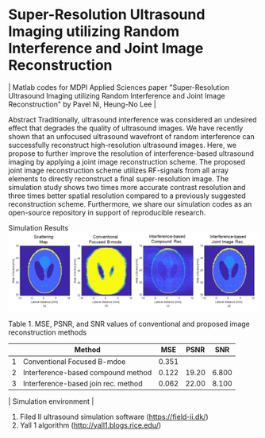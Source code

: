 # Super-Resolution Ultrasound Imaging utilizing Random Interference and Joint Image Reconstruction

| Matlab codes for MDPI Applied Sciences paper "Super-Resolution Ultrasound Imaging utilizing Random Interference and Joint Image Reconstruction" by Pavel Ni, Heung-No Lee |

Abstract
Traditionally, ultrasound interference was considered an undesired effect that degrades the quality of ultrasound images. We have recently shown that an unfocused ultrasound wavefront of random interference can successfully reconstruct high-resolution ultrasound images. Here, we propose to further improve the resolution of interference-based ultrasound imaging by applying a joint image reconstruction scheme. The proposed joint image reconstruction scheme utilizes RF-signals from all array elements to directly reconstruct a final super-resolution image. The simulation study shows two times more accurate contrast resolution and three times better spatial resolution compared to a previously suggested reconstruction scheme. Furthermore, we share our simulation codes as an open-source repository in support of reproducible research.


Simulation Results
![Simulation results](/readme/Fig_3.png)

 Table 1. MSE, PSNR, and SNR values of conventional and proposed image reconstruction methods
 
|   | Method | MSE | PSNR | SNR |
|---|-------------|-------------|-------------|-------------|
| 1 | Conventional Focused B-mdoe | 0.351 |   |   |
| 2 | Interference-based compound method | 0.122 | 19.20 | 6.800 |
| 3 | Interference-based join rec. method | 0.062 | 22.00 | 8.100 |




| Simulation environment |

1. Filed II ultrasound simulation software (https://field-ii.dk/)
2. Yall 1 algorithm (http://yall1.blogs.rice.edu/)
